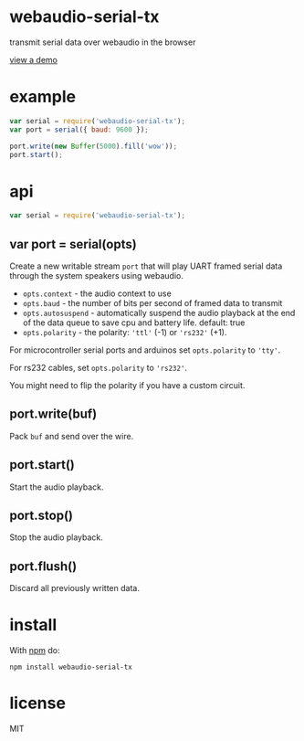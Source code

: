 # webaudio-serial-tx

transmit serial data over webaudio in the browser

[view a demo](https://f47ea724d3b21e7288e24818fe44a81ab55fe0f7.htmlb.in)

# example

``` js
var serial = require('webaudio-serial-tx');
var port = serial({ baud: 9600 });

port.write(new Buffer(5000).fill('wow'));
port.start();
```

# api

``` js
var serial = require('webaudio-serial-tx');
```

## var port = serial(opts)

Create a new writable stream `port` that will play UART framed serial data
through the system speakers using webaudio.

* `opts.context` - the audio context to use
* `opts.baud` - the number of bits per second of framed data to transmit
* `opts.autosuspend` - automatically suspend the audio playback at the end of
the data queue to save cpu and battery life. default: true
* `opts.polarity` - the polarity: `'ttl'` (-1) or `'rs232'` (+1).

For microcontroller serial ports and arduinos set `opts.polarity` to `'tty'`.

For rs232 cables, set `opts.polarity` to `'rs232'`.

You might need to flip the polarity if you have a custom circuit.

## port.write(buf)

Pack `buf` and send over the wire.

## port.start()

Start the audio playback.

## port.stop()

Stop the audio playback.

## port.flush()

Discard all previously written data.

# install

With [npm](https://npmjs.org) do:

```
npm install webaudio-serial-tx
```

# license

MIT
